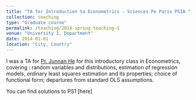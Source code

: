 ```yaml
---
title: "TA for Introduction to Econometrics - Sciences Po Paris PSIA "
collection: teaching
type: "Graduate course"
permalink: /teaching/2014-spring-teaching-1
venue: "University 1, Department"
date: 2014-01-01
location: "City, Country"
---
```

I was a TA for [Pr. Junnan He](https://junnanhe.weebly.com/) for this introductory class in Econometrics, covering : random variables and distributions, estimation of regression models, ordinary least squares estimation and its properties; choice of functional form; departures from standard OLS assumptions.

You can find solutions to PS1 [here]
